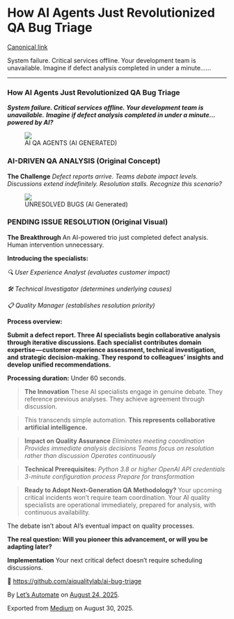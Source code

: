 # How AI Agents Just Revolutionized QA Bug Triage

<a
href="https://medium.com/@letsautomate/how-ai-agents-just-revolutionized-qa-bug-triage-12bafcebebe6"
class="p-canonical">Canonical link</a>

System failure. Critical services offline. Your development team is
unavailable. Imagine if defect analysis completed in under a minute……

------------------------------------------------------------------------

### How AI Agents Just Revolutionized QA Bug Triage

***System failure. Critical services offline. Your development team is
unavailable.*** ***Imagine if defect analysis completed in under a
minute… powered by AI?***

<figure id="2ca3" class="graf graf--figure graf-after--p">
<img
src="https://cdn-images-1.medium.com/max/800/1*W1MGH8UzsIEon6-BlXgEiw.png"
class="graf-image" data-image-id="1*W1MGH8UzsIEon6-BlXgEiw.png"
data-width="1800" data-height="1710" data-is-featured="true" />
<figcaption>AI QA AGENTS (AI GENERATED)</figcaption>
</figure>

### **AI-DRIVEN QA ANALYSIS (Original Concept)**

**The Challenge** *Defect reports arrive. Teams debate impact levels.
Discussions extend indefinitely. Resolution stalls.* *Recognize this
scenario?*

<figure id="af3c" class="graf graf--figure graf-after--p">
<img
src="https://cdn-images-1.medium.com/max/800/1*LdiQrPt1km4E_JKatzJYSA.png"
class="graf-image" data-image-id="1*LdiQrPt1km4E_JKatzJYSA.png"
data-width="2054" data-height="1764" />
<figcaption>UNRESOLVED BUGS (AI Generated)</figcaption>
</figure>

### **PENDING ISSUE RESOLUTION (Original Visual)**

**The Breakthrough** An AI-powered trio just completed defect analysis.
Human intervention unnecessary.

**Introducing the specialists:**

*🔍 User Experience Analyst (evaluates customer impact)*

*🛠️ Technical Investigator (determines underlying causes)*

*📋 Quality Manager (establishes resolution priority)*

**Process overview:**

**Submit a defect report. Three AI specialists begin collaborative
analysis through iterative discussions. Each specialist contributes
domain expertise — customer experience assessment, technical
investigation, and strategic decision-making. They respond to
colleagues’ insights and develop unified recommendations.**

**Processing duration:** Under 60 seconds.

> **The Innovation** These AI specialists engage in genuine debate. They
> reference previous analyses. They achieve agreement through
> discussion.

> This transcends simple automation. **This represents collaborative
> artificial intelligence.**

> **Impact on Quality Assurance** *Eliminates meeting coordination*
> *Provides immediate analysis decisions* *Teams focus on resolution
> rather than discussion* *Operates continuously*

> **Technical Prerequisites:** *Python 3.8 or higher* *OpenAI API
> credentials* *3-minute configuration process* *Prepare for
> transformation*

> **Ready to Adopt Next-Generation QA Methodology?** Your upcoming
> critical incidents won’t require team coordination. Your AI quality
> specialists are operational immediately, prepared for analysis, with
> continuous availability.

The debate isn’t about AI’s eventual impact on quality processes.

**The real question: Will you pioneer this advancement, or will you be
adapting later?**

**Implementation** Your next critical defect doesn’t require scheduling
discussions.

**🔗** <a href="https://github.com/aiqualitylab/ai-bug-triage"
class="markup--anchor markup--p-anchor"
data-href="https://github.com/aiqualitylab/ai-bug-triage"
rel="nofollow noopener"
target="_blank">https://github.com/aiqualitylab/ai-bug-triage</a>

By
<a href="https://medium.com/@letsautomate" class="p-author h-card">Let’s
Automate</a> on [August 24, 2025](https://medium.com/p/12bafcebebe6).

Exported from [Medium](https://medium.com) on August 30, 2025.

